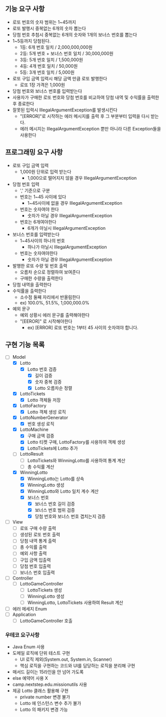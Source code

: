 ## 기능 요구 사항
- 로또 번호의 숫자 범위는 1~45까지
- 로또 발행시 중복없는 6개의 숫자 뽑는다
- 당첨 번호 추첨시 중복없는 6개의 숫자와 1개의 보너스 번호를 뽑는다
- 1~5등까지 당첨된다.
    - 1등: 6개 번호 일치 / 2,000,000,000원
    - 2등: 5개 번호 + 보너스 번호 일치 / 30,000,000원
    - 3등: 5개 번호 일치 / 1,500,000원
    - 4등: 4개 번호 일치 / 50,000원
    - 5등: 3개 번호 일치 / 5,000원
- 로또 구입 금액 입력시 해당 금액 만큼 로또 발행한다
    - 로또 1장 가격은 1,000원
- 당첨 번호와 보너스 번호를 입력받는다
- 사용자가 구매한 로또 번호와 당첨 번호를 비교하여 당첨 내역 및 수익률을 출력한 후 종료한다
- 잘못된 입력시 IllegalArgumentException를 발생시킨다
    - "[ERROR]"로 시작하는 에러 메시지를 출력 후 그 부분부터 입력을 다시 받는다.
    - 에러 메시지는 IllegalArgumentException 뿐만 아니라 다른 Exception들을 사용한다

## 프로그래밍 요구 사항
- 로또 구입 금액 입력
    - 1,000원 단위로 입력 받는다
        - 1,000으로 떨어지지 않을 경우 IllegalArgumentException
- 당첨 번호 입력
    - ',' 기준으로 구분
    - 번호는 1~45 사이에 있다
        - 1~45사이에 없을 경우 IllegalArgumentException
    - 번호는 숫자여야 한다
        - 숫자가 아닐 경우 IllegalArgumentException
    - 번호는 6개여야한다
        - 6개가 아닐시 IllegalArgumentException
- 보너스 번호를 입력받는다
    - 1~45사이의 하나의 번호
        - 하나가 아닐시 IllegalArgumentException
    - 번호는 숫자여야한다
        - 숫자가 아닐 경우 IllegalArgumentException
- 발행한 로또 수량 및 번호 출력
    - 오름차 순으로 정렬하여 보여준다
    - 구매한 수량을 출력한다
- 당첨 내역을 출력한다
- 수익률을 출력한다
    - 소수점 둘째 자리에서 반올림한다
    - ex) 100.0%, 51.5%, 1,000,000.0%
- 예외 문구
    - 예외 상황시 에러 문구를 출력해야한다
    - "[EEROR]" 로 시작해야한다
        - ex) [ERROR] 로또 번호는 1부터 45 사이의 숫자여야 합니다.

## 구현 기능 목록

- [ ] Model
  - [X] Lotto
      - [X] Lotto 번호 검증
          - [X] 길이 검증
          - [X] 숫자 중복 검증
          - [X] Lotto 오름차순 정렬
  - [X] LottoTickets
      - [X] Lotto 객체들 저장
  - [X] LottoFactory
      - [X] Lotto 객체 생성 로직
  - [X] LottoNumberGenerator
      - [X] 번호 생성 로직
  - [X] LottoMachine
      - [X] 구매 금액 검증
      - [X] Lotto 티켓 구매, LottoFactory를 사용하여 객체 생성
      - [X] LottoTickets에 Lotto 추가
  - [ ] LottoResult
      - [ ] LottoTickets와 WinningLotto를 사용하여 통계 계산
      - [ ] 총 수익률 계산
  - [X] WinningLotto
      - [X] WinningLotto는 Lotto를 상속
      - [X] WinningLotto 생성
      - [X] WinningLotto와 Lotto 일치 계수 계산
      - [X] 보너스 번호
          - [X] 보너스 번호 길이 검증
          - [X] 보너스 번호 범위 검증
          - [X] 당첨 번호와 보너스 번호 겹치는지 검증
- [ ] View
    - [ ] 로또 구매 수량 출력
    - [ ] 생성된 로또 번호 출력
    - [ ] 당첨 내역 통계 출력
    - [ ] 총 수익률 출력
    - [ ] 예외 사항 출력
    - [ ] 구입 금액 입출력
    - [ ] 당첨 번호 입출력
    - [ ] 보너스 번호 입출력
- [ ] Controller
    -[ ] LottoGameController
        - [ ] LottoTickets 생성
        - [ ] WinningLotto 생성
        - [ ] WinningLotto, LottoTickets 사용하여 Result 계산
- [ ] 에러 메세지 Enum
- [ ] Application
    - [ ] LottoGameController 호출

### 우테코 요구사항
- Java Enum 사용
- 도메일 로직에 단위 테스트 구현
    - UI 로직 제외(System.out, System.in, Scanner)
    - 핵심 로직을 구현하는 코드와 UI를 담당하는 로직을 분리해 구현
- 매서드 길이는 15라인을 안 넘어 가도록
- else 예약어 사용 X
- camp.nextstep.edu.missionutils 사용
- 제공 Lotto 클래스 활용해 구현
    - private number 변경 불가
    - Lotto 에 인스턴스 변수 추가 불가
    - Lotto 의 패키지 변경 가능